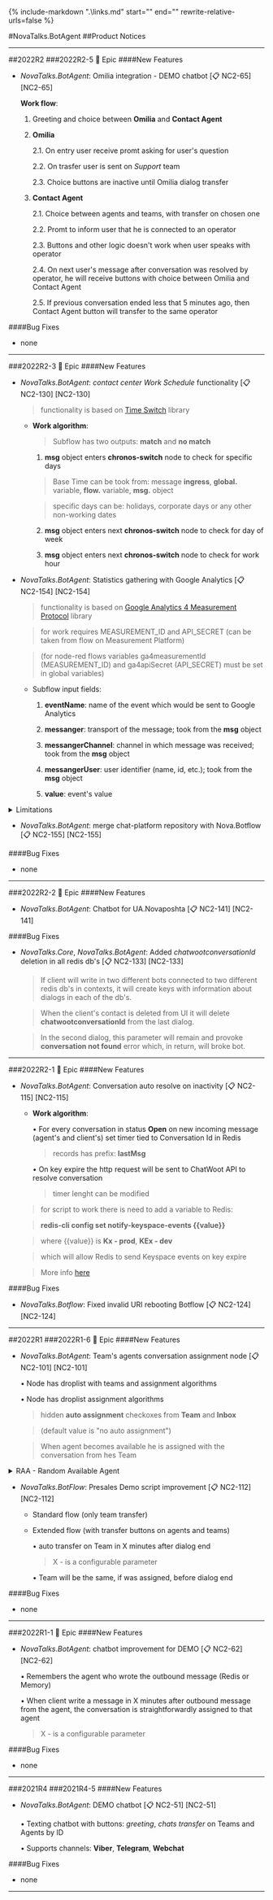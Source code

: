 {%
   include-markdown ".\links.md"
   start="<!--tasklink-start-->"
   end="<!--tasklink-end-->"
   rewrite-relative-urls=false
%}

#NovaTalks.BotAgent
##Product Notices
***
##2022R2
###2022R2-5 :briefcase: Epic
####New Features
- *NovaTalks.BotAgent*: Omilia integration - DEMO chatbot [:clipboard: NC2-65] [NC2-65]

	**Work flow**:
	
	1) Greeting and choice between **Omilia** and **Contact Agent**
		
	2) **Omilia**

		2.1. On entry user receive promt asking for user's question
			
		2.2. On trasfer user is sent on *Support* team
		
		2.3. Choice buttons are inactive until Omilia dialog transfer 
		
	3) **Contact Agent**
		
		2.1. Choice between agents and teams, with transfer on chosen one

		2.2. Promt to inform user that he is connected to an operator

		2.3. Buttons and other logic doesn't work when user speaks with operator

		2.4. On next user's message after conversation was resolved by operator, he will receive buttons with choice between Omilia and Contact Agent
			
		2.5. If previous conversation ended less that 5 minutes ago, then Contact Agent button will transfer to the same operator
			
####Bug Fixes
- none

***

###2022R2-3 :briefcase: Epic
####New Features
- *NovaTalks.BotAgent*: *contact center Work Schedule* functionality [:clipboard: NC2-130] [NC2-130]

	> functionality is based on [Time Switch](https://github.com/jensrossbach/node-red-contrib-chronos/wiki/Time-Switch-Node) library

	- **Work algorithm**:
	
		> Subflow has two outputs: **match** and **no match**
	
		1. **msg** object enters **chronos-switch** node to check for specific days
	
		> Base Time can be took from: message **ingress**, **global.** variable, **flow.** variable, **msg.** object

		> specific days can be: holidays, corporate days or any other non-working dates

		2. **msg** object enters next **chronos-switch** node to check for day of week
	
		3. **msg** object enters next **chronos-switch** node to check for work hour

- *NovaTalks.BotAgent*: Statistics gathering with Google Analytics [:clipboard: NC2-154] [NC2-154]

	> functionality is based on [Google Analytics 4 Measurement Protocol](https://github.com/adswerve/GA4-Measurement-Protocol-Typescript) library

	> for work requires MEASUREMENT_ID and API_SECRET (can be taken from flow on Measurement Platform)

	> (for node-red flows variables ga4measurementId (MEASUREMENT_ID) and ga4apiSecret (API_SECRET) must be set in global variables)

	- Subflow input fields:
	
		1. **eventName**: name of the event which would be sent to Google Analytics

		2. **messanger**: transport of the message; took from the **msg** object

		3. **messangerChannel**: channel in which message was received; took from the **msg** object

		4. **messangerUser**: user identifier (name, id, etc.); took from the **msg** object

		5. **value**: event's value

<details><summary>Limitations</summary>
<p>
```
• Requests can have a maximum of 25 events.

• Events can have a maximum of 25 parameters.

• Events can have a maximum of 25 user properties.

• User property names must be 24 characters or fewer.

• User property values must be 36 characters or fewer.

• Event names must be 40 characters or fewer, may only contain alpha-numeric characters and underscores, and must start with an alphabetic character.

• Parameter names (including item parameters) must be 40 characters or fewer, may only contain alpha-numeric characters and underscores, and must start with an alphabetic character.

• Parameter values (including item parameter values) must be 100 character or fewer.

• Item parameters can have a maximum of 10 custom parameters.

• The post body must be smaller than 130kB.
```
</p>
</details>
<details><summary>Code example</summary>
<p>
```js
import ga4mp from "ga4-mp";
let ga4 = ga4mp.createClient(
  "jkEdpLiZTNuWi7EBhuQkcw",
  "G-J7W82BDKNQ",
  "11111111.4444444"
);

var events = [
  {
    name: "addtocart",
    params: {
      value: "4.99",
    },
  },
];
ga4.send(events);

ga4.readClientInfo();

import axios from "axios";

var data = JSON.stringify({
  client_id: "11111.55555",
  events: [
    {
      name: "axios_event",
      params: {},
    },
  ],
});

var config = {
  method: "post",
  url: "https://www.google-analytics.com/mp/collect?measurement_id=G-J7W82BDKNQ&api_secret=jkEpdLiZTNuWi7EBQkhucw",
  headers: {
    "Content-Type": "application/json",
  },
  data: data,
};
axios(config)
  .then(function (response) {
    console.log(JSON.stringify(response.data));
  })
  .catch(function (error) {
    console.log(error);
  });
```
</p>
</details>

- *NovaTalks.BotAgent*: merge chat-platform repository with Nova.Botflow [:clipboard: NC2-155] [NC2-155]

####Bug Fixes
- none

***

###2022R2-2 :briefcase: Epic
####New Features
- *NovaTalks.BotAgent*: Chatbot for UA.Novaposhta [:clipboard: NC2-141] [NC2-141]

####Bug Fixes
- *NovaTalks.Core*, *NovaTalks.BotAgent*: Added *chatwootconversationId* deletion in all redis db's [:clipboard: NC2-133] [NC2-133]

	> If client will write in two different bots connected to two different redis db's in contexts, it will create keys with information about dialogs in each of the db's.
	
	> When the client's contact is deleted from UI it will delete **chatwootconversationId** from the last dialog. 

	> In the second dialog, this parameter will remain and provoke **conversation not found** error which, in return, will broke bot.

***

###2022R2-1 :briefcase: Epic
####New Features
- *NovaTalks.BotAgent*: Conversation auto resolve on inactivity [:clipboard: NC2-115] [NC2-115]
	
	- **Work algorithm**:

		• For every conversation in status **Open** on new incoming message (agent's and client's) set timer tied to Conversation Id in Redis
	
		> records has prefix: **lastMsg**
	
		• On key expire the http request will be sent to ChatWoot API to resolve conversation
	
		> timer lenght can be modified
	
	> for script to work there is need to add a variable to Redis:
	
	> 	**redis-cli config set notify-keyspace-events {{value}}**
	
	> 	where {{value}} is **Kx - prod**, **KEx - dev**
	
	> which will allow Redis to send Keyspace events on key expire
	
	> More info [here](https://redis.io/docs/manual/keyspace-notifications/#configuration)

####Bug Fixes
- *NovaTalks.Botflow*: Fixed invalid URI rebooting Botflow [:clipboard: NC2-124] [NC2-124]
***

##2022R1
###2022R1-6 :briefcase: Epic
####New Features
- *NovaTalks.BotAgent*: Team's agents conversation assignment node [:clipboard: NC2-101] [NC2-101]

	• Node has droplist with teams and assignment algorithms
	
	• Node has droplist assignment algorithms

	> hidden **auto assignment** checkoxes from **Team** and **Inbox**
	
	> (default value is "no auto assignment")
	
	> When agent becomes available he is assigned with the conversation from hes Team
	
<details><summary>RAA - Random Available Agent</summary>
<p>
```
1. Search all Team's agents in "Online" status 
2. Assign conversation randomly to one of them
3. If there are no available agents, conversation is assigned to the Team
	(without assignment to the specific agent)
```
</p>
</details>

- *NovaTalks.BotFlow*: Presales Demo script improvement [:clipboard: NC2-112] [NC2-112]

	- Standard flow (only team transfer)

	- Extended flow (with transfer buttons on agents and teams)

		• auto transfer on Team in X minutes after dialog end

		> X - is a configurable parameter

		• Team will be the same, if was assigned, before dialog end 

####Bug Fixes
- none
***

###2022R1-1 :briefcase: Epic
####New Features
- *NovaTalks.BotAgent*: chatbot improvement for DEMO [:clipboard: NC2-62] [NC2-62]

	• Remembers the agent who wrote the outbound message (Redis or Memory)
	
	• When client write a message in X minutes after outbound message from the agent, the conversation is straightforwardly assigned to that agent
	
	>  X - is a configurable parameter

####Bug Fixes
- none
***

###2021R4
###2021R4-5
####New Features
- *NovaTalks.BotAgent*: DEMO chatbot [:clipboard: NC2-51] [NC2-51]

	• Texting chatbot with buttons: *greeting*, *chats transfer* on Teams and Agents by ID

	• Supports channels: **Viber**, **Telegram**, **Webchat**

####Bug Fixes
- none
***